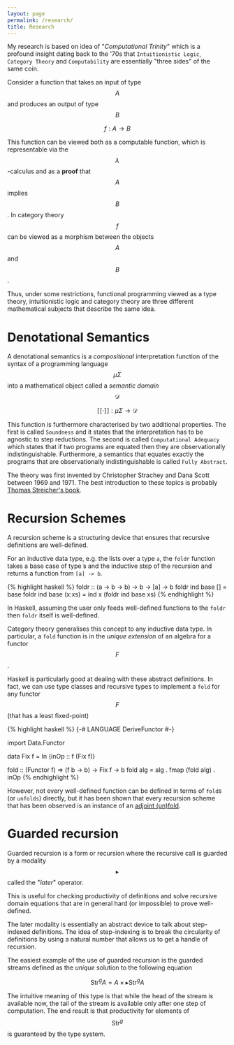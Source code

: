 ```yaml
---
layout: page
permalink: /research/
title: Research
---
```


My research is based on idea of "*Computational Trinity*" which is a profound insight dating back to the '70s that `Intuitionistic Logic`, `Category Theory` and `Computability` are essentially "three sides" of the same coin.

Consider a function that takes an input of type $$A$$ and produces an output of type $$B$$

$$f : A \to B$$ 

This function can be viewed both as a computable function, which is representable via the $$\lambda$$-calculus and as a **proof** that $$A$$ implies $$B$$. In category theory $$f$$ can be viewed as a morphism between the objects $$A$$ and $$B$$.

Thus, under some restrictions, functional programming viewed as a type theory, intuitionistic logic and category theory 
are three different mathematical subjects that describe the same idea. 


# Denotational Semantics
A denotational semantics is a *compositional* interpretation function of the syntax of a programming language $$\mu \Sigma$$ into a mathematical object called a *semantic domain* $$\mathcal{D}$$ 

$$[\![\cdot ]\!] : \mu \Sigma \to \mathcal{D}$$

This function is furthermore characterised by two additional properties. The first is called `Soundness` and it states that the interpretation has to be agnostic to step reductions. The second is called `Computational Adequacy`  which states that if two programs are equated then they are observationally indistinguishable. Furthermore, a semantics that equates exactly the programs that are observationally indistinguishable is called `Fully Abstract`. 

The theory was first invented by Christopher Strachey and Dana Scott between 1969 and 1971. The best introduction to these topics is probably [Thomas Streicher's book](https://www.amazon.co.uk/Domain-Theoretic-Foundations-Functional-Programming-Streicher/dp/9812701427).


# Recursion Schemes 
A recursion scheme is a structuring device that ensures that recursive definitions are well-defined. 

For an inductive data type, e.g. the lists over a type `a`, the `foldr` function takes a base case of type `b` 
and the inductive step of the recursion and returns a function from `[a] -> b`. 

{% highlight haskell %}
foldr :: (a -> b -> b) -> b -> [a] -> b
foldr ind base []     = base
foldr ind base (x:xs) = ind x (foldr ind base xs) 
{% endhighlight %}

In Haskell, assuming the user only feeds well-defined functions to the `foldr` then `foldr` itself is well-defined.

Category theory generalises this concept to any inductive data type.
In particular, a `fold` function is in the *unique extension* of an algebra for a functor $$F$$ .

Haskell is particularly good at dealing with these abstract definitions. In fact, we can use type classes and recursive types to implement a `fold` for any functor $$F$$ (that has a least fixed-point)

{% highlight haskell %}
{-# LANGUAGE DeriveFunctor #-}

import Data.Functor

data Fix f = In {inOp :: f (Fix f)}

fold :: (Functor f) => (f b -> b) -> Fix f -> b
fold alg = alg . fmap (fold alg) . inOp
{% endhighlight %}

However, not every well-defined function can be defined in terms 
of `fold`s (or `unfolds`) directly, but it has been shown that every recursion 
scheme that has been observed is an instance of an [adjoint (un)fold](https://research-information.bris.ac.uk/ws/portalfiles/portal/65842535/Nicolas_Wu_Unifying_Structured_Recursion_Schemes.pdf). 

# Guarded recursion 
Guarded recursion is a form or recursion where the recursive call is guarded by a 
modality $$\blacktriangleright$$ called the "*later*" operator. 

This is useful for checking productivity of definitions and solve recursive domain 
equations that are in general hard (or impossible) to prove well-defined. 

The later modality is essentially an abstract device to talk about step-indexed definitions. The idea of step-indexing is to break the circularity of definitions by using a natural number that allows us to get a handle of recursion. 

The easiest example of the use of guarded recursion is the guarded streams defined as the *unique* solution to the following equation

$$ \text{Str}^{g} A = A \times \blacktriangleright \text{Str}^{g} A$$

The intuitive meaning of this type is that while the head of the stream is available now, 
the tail of the stream is available only after one step of computation. 
The end result is that productivity for elements of $$\text{Str}^{g}$$ is guaranteed by the type system. 
